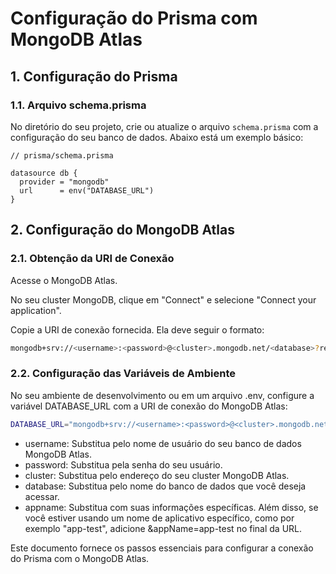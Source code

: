# Configuração do Prisma com MongoDB Atlas

## 1. Configuração do Prisma

### 1.1. Arquivo schema.prisma

No diretório do seu projeto, crie ou atualize o arquivo `schema.prisma` com a configuração do seu banco de dados. Abaixo está um exemplo básico:

```prisma
// prisma/schema.prisma

datasource db {
  provider = "mongodb"
  url      = env("DATABASE_URL")
}
```

## 2. Configuração do MongoDB Atlas

### 2.1. Obtenção da URI de Conexão

Acesse o MongoDB Atlas.

No seu cluster MongoDB, clique em "Connect" e selecione "Connect your application".

Copie a URI de conexão fornecida. Ela deve seguir o formato:

```bash
mongodb+srv://<username>:<password>@<cluster>.mongodb.net/<database>?retryWrites=true&w=majority&appName=<appname>
```

### 2.2. Configuração das Variáveis de Ambiente

No seu ambiente de desenvolvimento ou em um arquivo .env, configure a variável DATABASE_URL com a URI de conexão do MongoDB Atlas:

```bash
DATABASE_URL="mongodb+srv://<username>:<password>@<cluster>.mongodb.net/<database>?retryWrites=true&w=majority&appName=<appname>"
```

- username: Substitua pelo nome de usuário do seu banco de dados MongoDB Atlas.
- password: Substitua pela senha do seu usuário.
- cluster: Substitua pelo endereço do seu cluster MongoDB Atlas.
- database: Substitua pelo nome do banco de dados que você deseja acessar.
- appname: Substitua com suas informações específicas. Além disso, se você estiver usando um nome de aplicativo específico, como por exemplo "app-test", adicione &appName=app-test no final da URL.

Este documento fornece os passos essenciais para configurar a conexão do Prisma com o MongoDB Atlas.

